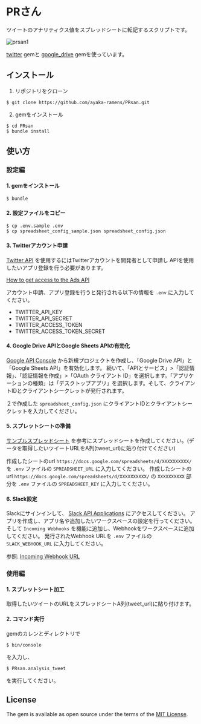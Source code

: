 # PRさん
ツイートのアナリティクス値をスプレッドシートに転記するスクリプトです。

![prsan1](https://user-images.githubusercontent.com/52645663/135807740-64c5bd19-bb77-4161-9427-7685392d2166.gif)

[twitter](https://github.com/sferik/twitter) gemと [google_drive](https://github.com/gimite/google-drive-ruby) gemを使っています。

## インストール
1. リポジトリをクローン
```
$ git clone https://github.com/ayaka-ramens/PRsan.git
```
2. gemをインストール
```
$ cd PRsan
$ bundle install
```
## 使い方
### 設定編
#### 1. gemをインストール
```
$ bundle
```

#### 2. 設定ファイルをコピー
```
$ cp .env.sample .env
$ cp spreadsheet_config_sample.json spreadsheet_config.json
```

#### 3. Twitterアカウント申請
[Twitter API](https://developer.twitter.com/en) を使用するにはTwitterアカウントを開発者として申請し
APIを使用したいアプリ登録を行う必要があります。

[How to get access to the Ads API](https://developer.twitter.com/en/docs/twitter-ads-api/getting-started)

アカウント申請、アプリ登録を行うと発行される以下の情報を `.env` に入力してください。
- TWITTER_API_KEY
- TWITTER_API_SECRET
- TWITTER_ACCESS_TOKEN
- TWITTER_ACCESS_TOKEN_SECRET

#### 4. Google Drive APIとGoogle Sheets APIの有効化
[Google API Console](https://console.cloud.google.com/apis/library) から新規プロジェクトを作成し、「Google Drive API」と「Google Sheets API」を有効化します。
続いて、「APIとサービス」>「認証情報」、「認証情報を作成」>「OAuth クライアント ID」を選択します。「アプリケーションの種類」は「デスクトップアプリ」を選択します。そして、クライアントIDとクライアントシークレットが発行されます。

２で作成した `spreadsheet_config.json` にクライアントIDとクライアントシークレットを入力してください。

#### 5. スプレットシートの準備
[サンプルスプレッドシート](https://docs.google.com/spreadsheets/d/16NRgwRGX7-u9Y1UMuUOwi3tC-MHMUGn-pV5YRwYPchs/edit?usp=sharing) を参考にスプレッドシートを作成してください。(データを取得したいツイートURLをA列(tweet_url)に貼り付けてください)

作成したシートのurl `https://docs.google.com/spreadsheets/d/XXXXXXXXXX/` を `.env` ファイルの `SPREADSHEET_URL` に入力してください。
作成したシートのurl `https://docs.google.com/spreadsheets/d/XXXXXXXXXX/` の `XXXXXXXXXX` 部分を `.env` ファイルの `SPREADSHEET_KEY` に入力してください。

#### 6. Slack設定
Slackにサインインして、 [Slack API Applications](https://api.slack.com/apps) にアクセスしてください。
アプリを作成し、アプリ名や追加したいワークスペースの設定を行ってください。
そして `Incoming Webhooks` を機能に追加し、Webhookをワークスペースに追加してください。
発行されたWebhook URLを `.env` ファイルの `SLACK_WEBHOOK_URL` に入力してください。

参照: [Incoming Webhook URL](https://api.slack.com/incoming-webhooks#posting_with_webhooks)
### 使用編
#### 1. スプレットシート加工
取得したいツイートのURLをスプレッドシートA列(tweet_url)に貼り付けます。

#### 2. コマンド実行
gemのカレンとディレクトリで
```
$ bin/console
```
を入力し、
```
$ PRsan.analysis_tweet
```
を実行してください。

## License

The gem is available as open source under the terms of the [MIT License](https://opensource.org/licenses/MIT).
